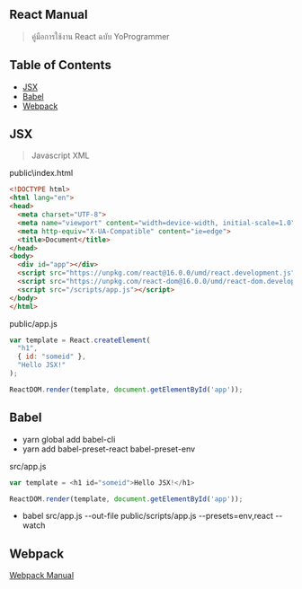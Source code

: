 ## React Manual
> คู่มือการใช้งาน React ฉบับ YoProgrammer

## Table of Contents
- [JSX](#jsx)
- [Babel](#babel)
- [Webpack](#webpack)

## JSX
> Javascript XML

public\index.html
```html
<!DOCTYPE html>
<html lang="en">
<head>
  <meta charset="UTF-8">
  <meta name="viewport" content="width=device-width, initial-scale=1.0">
  <meta http-equiv="X-UA-Compatible" content="ie=edge">
  <title>Document</title>
</head>
<body>
  <div id="app"></div>
  <script src="https://unpkg.com/react@16.0.0/umd/react.development.js"></script>
  <script src="https://unpkg.com/react-dom@16.0.0/umd/react-dom.development.js"></script>
  <script src="/scripts/app.js"></script>
</body>
</html>
```

public/app.js
```javascript
var template = React.createElement(
  "h1",
  { id: "someid" },
  "Hello JSX!"
);

ReactDOM.render(template, document.getElementById('app'));
```

## Babel
- yarn global add babel-cli
- yarn add babel-preset-react babel-preset-env

src/app.js
```javascript
var template = <h1 id="someid">Hello JSX!</h1>

ReactDOM.render(template, document.getElementById('app'));
```
- babel src/app.js --out-file public/scripts/app.js --presets=env,react --watch

## Webpack
[Webpack Manual](https://github.com/yuttasakcom/WebpackManual)